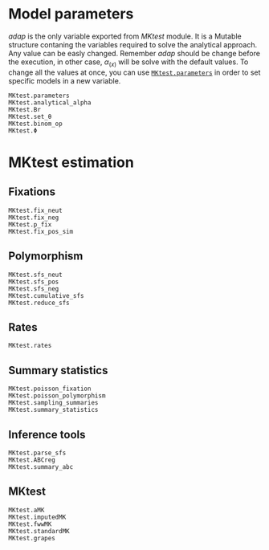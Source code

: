 # Model parameters

*adap* is the only variable exported from *MKtest* module. It is a Mutable structure contaning the variables required to solve the analytical approach. Any value can be easly changed. Remember *adap* should be change before the execution, in other case, $\alpha_{(x)}$ will be solve with the default values. To change all the values at once, you can use [`MKtest.parameters`](@ref) in order to set specific models in a new variable.

```@docs
MKtest.parameters
MKtest.analytical_alpha
MKtest.Br
MKtest.set_θ
MKtest.binom_op
MKtest.Φ
```

# MKtest estimation
## Fixations
```@docs
MKtest.fix_neut
MKtest.fix_neg
MKtest.p_fix
MKtest.fix_pos_sim
```

## Polymorphism
```@docs
MKtest.sfs_neut
MKtest.sfs_pos
MKtest.sfs_neg
MKtest.cumulative_sfs
MKtest.reduce_sfs
```

## Rates
```@docs
MKtest.rates
```
## Summary statistics
```@docs
MKtest.poisson_fixation
MKtest.poisson_polymorphism
MKtest.sampling_summaries
MKtest.summary_statistics
```

## Inference tools
```@docs
MKtest.parse_sfs
MKtest.ABCreg
MKtest.summary_abc
```

## MKtest
```@docs
MKtest.aMK
MKtest.imputedMK
MKtest.fwwMK
MKtest.standardMK
MKtest.grapes
```
